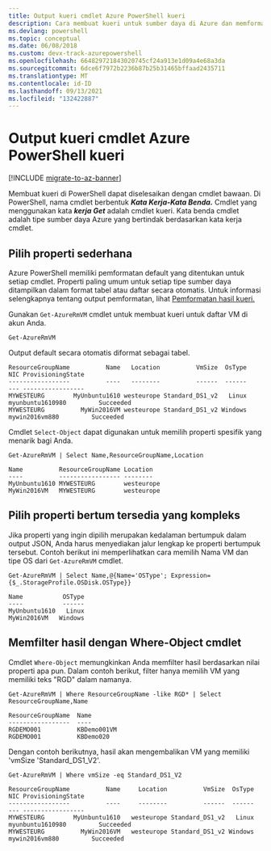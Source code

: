 ```yaml
---
title: Output kueri cmdlet Azure PowerShell kueri
description: Cara membuat kueri untuk sumber daya di Azure dan memformat hasilnya.
ms.devlang: powershell
ms.topic: conceptual
ms.date: 06/08/2018
ms.custom: devx-track-azurepowershell
ms.openlocfilehash: 664829721843020745cf24a913e1d09a4e68a3da
ms.sourcegitcommit: 6dce6f7972b2236b87b25b31465bffaad2435711
ms.translationtype: MT
ms.contentlocale: id-ID
ms.lasthandoff: 09/13/2021
ms.locfileid: "132422887"
---
```

# <a name="query-output-of-azure-powershell-cmdlets"></a>Output kueri cmdlet Azure PowerShell kueri

[!INCLUDE [migrate-to-az-banner](../../includes/migrate-to-az-banner.md)]

Membuat kueri di PowerShell dapat diselesaikan dengan cmdlet bawaan. Di PowerShell, nama cmdlet berbentuk **_Kata Kerja-Kata Benda._** Cmdlet yang menggunakan kata **_kerja Get_** adalah cmdlet kueri. Kata benda cmdlet adalah tipe sumber daya Azure yang bertindak berdasarkan kata kerja cmdlet.

## <a name="select-simple-properties"></a>Pilih properti sederhana

Azure PowerShell memiliki pemformatan default yang ditentukan untuk setiap cmdlet. Properti paling umum untuk setiap tipe sumber daya ditampilkan dalam format tabel atau daftar secara otomatis. Untuk informasi selengkapnya tentang output pemformatan, lihat [Pemformatan hasil kueri.](formatting-output.md)

Gunakan `Get-AzureRmVM` cmdlet untuk membuat kueri untuk daftar VM di akun Anda.

```azurepowershell-interactive
Get-AzureRmVM
```

Output default secara otomatis diformat sebagai tabel.

```output
ResourceGroupName          Name   Location          VmSize  OsType              NIC ProvisioningState
-----------------          ----   --------          ------  ------              --- -----------------
MYWESTEURG        MyUnbuntu1610 westeurope Standard_DS1_v2   Linux myunbuntu1610980         Succeeded
MYWESTEURG          MyWin2016VM westeurope Standard_DS1_v2 Windows   mywin2016vm880         Succeeded
```

Cmdlet `Select-Object` dapat digunakan untuk memilih properti spesifik yang menarik bagi Anda.

```azurepowershell-interactive
Get-AzureRmVM | Select Name,ResourceGroupName,Location
```

```output
Name          ResourceGroupName Location
----          ----------------- --------
MyUnbuntu1610 MYWESTEURG        westeurope
MyWin2016VM   MYWESTEURG        westeurope
```

## <a name="select-complex-nested-properties"></a>Pilih properti bertum tersedia yang kompleks

Jika properti yang ingin dipilih merupakan kedalaman bertumpuk dalam output JSON, Anda harus menyediakan jalur lengkap ke properti bertumpuk tersebut. Contoh berikut ini memperlihatkan cara memilih Nama VM dan tipe OS dari `Get-AzureRmVM` cmdlet.

```azurepowershell-interactive
Get-AzureRmVM | Select Name,@{Name='OSType'; Expression={$_.StorageProfile.OSDisk.OSType}}
```

```output
Name           OSType
----           ------
MyUnbuntu1610   Linux
MyWin2016VM   Windows
```

## <a name="filter-results-with-the-where-object-cmdlet"></a>Memfilter hasil dengan Where-Object cmdlet

Cmdlet `Where-Object` memungkinkan Anda memfilter hasil berdasarkan nilai properti apa pun. Dalam contoh berikut, filter hanya memilih VM yang memiliki teks "RGD" dalam namanya.

```azurepowershell-interactive
Get-AzureRmVM | Where ResourceGroupName -like RGD* | Select ResourceGroupName,Name
```

```output
ResourceGroupName  Name
-----------------  ----
RGDEMO001          KBDemo001VM
RGDEMO001          KBDemo020
```

Dengan contoh berikutnya, hasil akan mengembalikan VM yang memiliki 'vmSize 'Standard_DS1_V2'.

```azurepowershell-interactive
Get-AzureRmVM | Where vmSize -eq Standard_DS1_V2
```

```output
ResourceGroupName          Name     Location          VmSize  OsType              NIC ProvisioningState
-----------------          ----     --------          ------  ------              --- -----------------
MYWESTEURG        MyUnbuntu1610   westeurope Standard_DS1_v2   Linux myunbuntu1610980         Succeeded
MYWESTEURG          MyWin2016VM   westeurope Standard_DS1_v2 Windows   mywin2016vm880         Succeeded
```
